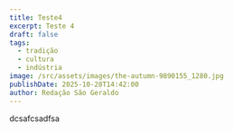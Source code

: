 ```yaml
---
title: Teste4
excerpt: Teste 4
draft: false
tags:
  - tradição
  - cultura
  - indústria
image: /src/assets/images/the-autumn-9890155_1280.jpg
publishDate: 2025-10-28T14:42:00
author: Redação São Geraldo
---
```

dcsafcsadfsa
